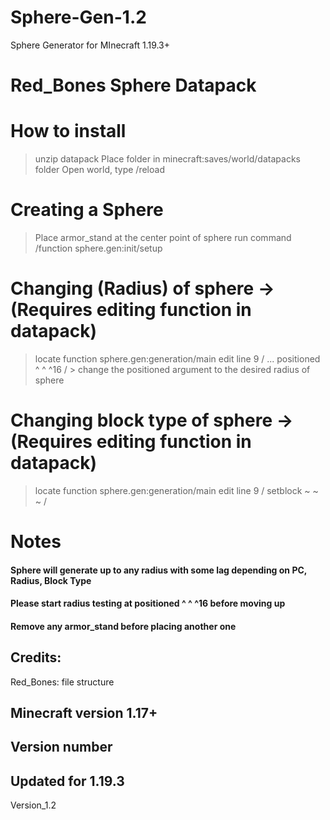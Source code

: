 # Sphere-Gen-1.2
Sphere Generator for MInecraft 1.19.3+
# Red_Bones Sphere Datapack 


#   How to install
  > unzip datapack 
  > Place folder in minecraft:saves/world/datapacks folder 
  > Open world, type /reload

# Creating a Sphere
  > Place armor_stand at the center point of sphere
  > run command /function sphere.gen:init/setup


# Changing (Radius) of sphere -> (Requires editing function in datapack)
  > locate function sphere.gen:generation/main
  > edit line 9 / ... positioned ^ ^ ^16 / 
    > change the positioned argument to the desired radius of sphere

# Changing block type of sphere -> (Requires editing function in datapack)
  > locate function sphere.gen:generation/main
  > edit line 9 / setblock ~ ~ ~ <blocktype> /

# Notes
#### Sphere will generate up to any radius with some lag depending on PC, Radius, Block Type ####
#### Please start radius testing at positioned ^ ^ ^16 before moving up   ####
#### Remove any armor_stand before placing another one

## Credits:
Red_Bones: file structure


## Minecraft version 1.17+
## Version number
## Updated for 1.19.3
Version_1.2
